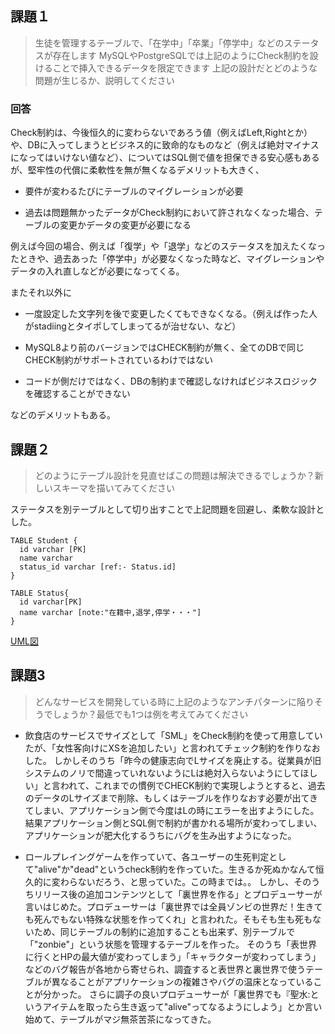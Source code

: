 ## 課題１

> 生徒を管理するテーブルで、「在学中」「卒業」「停学中」などのステータスが存在します
> MySQLやPostgreSQLでは上記のようにCheck制約を設けることで挿入できるデータを限定できます
> 上記の設計だとどのような問題が生じるか、説明してください


### 回答
Check制約は、今後恒久的に変わらないであろう値（例えばLeft,Rightとか）や、DBに入ってしまうとビジネス的に致命的なものなど（例えば絶対マイナスになってはいけない値など）、についてはSQL側で値を担保できる安心感もあるが、堅牢性の代償に柔軟性を無が無くなるデメリットも大きく、

- 要件が変わるたびにテーブルのマイグレーションが必要

- 過去は問題無かったデータがCheck制約において許されなくなった場合、テーブルの変更かデータの変更が必要になる

例えば今回の場合、例えば「復学」や「退学」などのステータスを加えたくなったときや、過去あった「停学中」が必要なくなった時など、マイグレーションやデータの入れ直しなどが必要になってくる。

またそれ以外に

- 一度設定した文字列を後で変更したくてもできなくなる。（例えば作った人がstadiingとタイポしてしまってるが治せない、など）

- MySQL8より前のバージョンではCHECK制約が無く、全てのDBで同じCHECK制約がサポートされているわけではない

- コードが側だけではなく、DBの制約まで確認しなければビジネスロジックを確認することができない

などのデメリットもある。

## 課題２

> どのようにテーブル設計を見直せばこの問題は解決できるでしょうか？新しいスキーマを描いてみてください

ステータスを別テーブルとして切り出すことで上記問題を回避し、柔軟な設計とした。

```
TABLE Student {
  id varchar [PK]
  name varchar
  status_id varchar [ref:- Status.id]
}

TABLE Status{
  id varchar[PK]
  name varchar [note:"在籍中,退学,停学・・・"]
}
```

[UML図](課題2UML.png)

## 課題3

> どんなサービスを開発している時に上記のようなアンチパターンに陥りそうでしょうか？最低でも1つは例を考えてみてください

- 飲食店のサービスでサイズとして「SML」をCheck制約を使って用意していたが、「女性客向けにXSを追加したい」と言われてチェック制約を作りなおした。
しかしそのうち「昨今の健康志向でLサイズを廃止する。従業員が旧システムのノリで間違っていれないようにLは絶対入らないようにしてほしい」と言われて、これまでの慣例でCHECK制約で実現しようとすると、過去のデータのLサイズまで削除、もしくはテーブルを作りなおす必要が出てきてしまい、アプリケーション側で今度はLの時にエラーを出すようにした。結果アプリケーション側とSQL側で制約が書かれる場所が変わってしまい、アプリケーションが肥大化するうちにバグを生み出すようになった。


- ロールプレイングゲームを作っていて、各ユーザーの生死判定として"alive"か"dead"というcheck制約を作っていた。生きるか死ぬかなんて恒久的に変わらないだろう、と思っていた。この時までは。。
しかし、そのうちリリース後の追加コンテンツとして「裏世界を作る」とプロデューサーが言いはじめた。プロデューサーは「裏世界では全員ゾンビの世界だ！生きても死んでもない特殊な状態を作ってくれ」と言われた。そもそも生も死もないため、同じテーブルの制約に追加することも出来ず、別テーブルで「"zonbie"」という状態を管理するテーブルを作った。
そのうち「表世界に行くとHPの最大値が変わってしまう」「キャラクターが変わってしまう」などのバグ報告が各地から寄せられ、調査すると表世界と裏世界で使うテーブルが異なることがアプリケーションの複雑さやバグの温床となっていることが分かった。
さらに調子の良いプロデューサーが「裏世界でも『聖水:というアイテムを取ったら生き返って"alive"ってなるようにしよう」とか言い始めて、テーブルがマジ無茶苦茶になってきた。